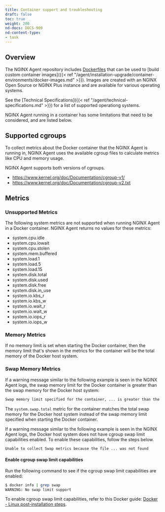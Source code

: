 ```yaml
---
title: Container support and troubleshooting
draft: false
toc: true
weight: 200
nd-docs: DOCS-909
nd-content-type:
- task
---
```


## Overview

The NGINX Agent repository includes [Dockerfiles](https://github.com/nginx/agent/tree/main/scripts/docker) that can be used to [build custom container images]({{< ref "/agent/installation-upgrade/container-environments/docker-images.md" >}}). Images are created with an NGINX Open Source or NGINX Plus instance and are available for various operating systems.

See the [Technical Specifications]({{< ref "/agent/technical-specifications.md" >}}) for a list of supported operationg systems.

NGINX Agent running in a container has some limitations that need to be considered, and are listed below.

## Supported cgroups

To collect metrics about the Docker container that the NGINX Agent is running in, NGINX Agent uses the available cgroup files to calculate metrics like CPU and memory usage.

NGINX Agent supports both versions of cgroups.

- https://www.kernel.org/doc/Documentation/cgroup-v1/
- https://www.kernel.org/doc/Documentation/cgroup-v2.txt

## Metrics

### Unsupported Metrics

The following system metrics are not supported when running NGINX Agent in a Docker container. NGINX Agent returns no values for these metrics:

- system.cpu.idle
- system.cpu.iowait
- system.cpu.stolen
- system.mem.buffered
- system.load.1
- system.load.5
- system.load.15
- system.disk.total
- system.disk.used
- system.disk.free
- system.disk.in_use
- system.io.kbs_r
- system.io.kbs_w
- system.io.wait_r
- system.io.wait_w
- system.io.iops_r
- system.io.iops_w

### Memory Metrics

If no memory limit is set when starting the Docker container, then the memory limit that's shown in the metrics for the container will be the total memory of the Docker host system.

### Swap Memory Metrics

If a warning message similar to the following example is seen in the NGINX Agent logs, the swap memory limit for the Docker container is greater than the swap memory for the Docker host system:

```bash
Swap memory limit specified for the container, ... is greater than the host system swap memory ...
```

The `system.swap.total` metric for the container matches the total swap memory for the Docker host system instead of the swap memory limit specified when starting the Docker container.

If a warning message similar to the following example is seen in the NGINX Agent logs, the Docker host system does not have cgroup swap limit capabilities enabled. To enable these capabilities, follow the steps below.

```bash
Unable to collect Swap metrics because the file ... was not found
```

#### Enable cgroup swap limit capabilities

Run the following command to see if the cgroup swap limit capabilities are enabled:

```bash
$ docker info | grep swap
WARNING: No swap limit support
```

To enable cgroup swap limit capabilities, refer to this Docker guide: [Docker - Linux post-installation steps](https://docs.docker.com/engine/install/linux-postinstall/#your-kernel-does-not-support-cgroup-swap-limit-capabilities).
